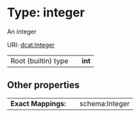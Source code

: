 
# Type: integer

An integer

URI: [dcat:Integer](http://www.w3.org/ns/dcat#Integer)

|  |  |  |
| --- | --- | --- |
| Root (builtin) type | | **int** |

## Other properties

|  |  |  |
| --- | --- | --- |
| **Exact Mappings:** | | schema:Integer |
